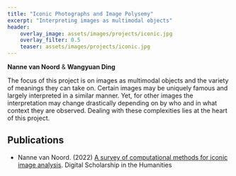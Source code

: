 ```yaml
---
title: "Iconic Photographs and Image Polysemy"
excerpt: "Interpreting images as multimodal objects"
header:
    overlay_image: assets/images/projects/iconic.jpg
    overlay_filter: 0.5 
    teaser: assets/images/projects/iconic.jpg
---
```


__Nanne van Noord__ & __Wangyuan Ding__

The focus of this project is on images as multimodal objects and the variety of meanings they can take on. Certain images may be uniquely famous and largely interpreted in a similar manner.
Yet, for other images the interpretation may change drastically depending on by who and in what context they are observed. Dealing with these complexities lies at the heart of this project.

## Publications
- Nanne van Noord. (2022) [A survey of computational methods for iconic image analysis](https://doi.org/10.1093/llc/fqac003). Digital Scholarship in the Humanities

